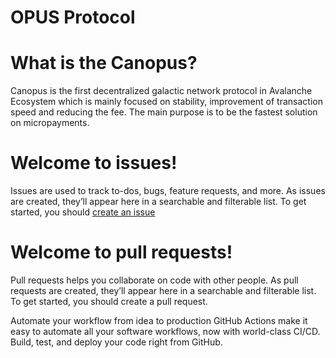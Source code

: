 # OPUS Protocol

# What is the Canopus?

Canopus is the first decentralized galactic network protocol in Avalanche Ecosystem which is mainly focused on stability, improvement of transaction speed and reducing the fee. The main purpose is to be the fastest solution on micropayments.

# Welcome to issues!
 Issues are used to track to-dos, bugs, feature requests, and more. As issues are created, they’ll appear here in a searchable and filterable list. To get started, you should [create an issue](https://github.com/Canopus-Network-OPUS/OPUS/issues/new/choose)

# Welcome to pull requests!
 Pull requests helps you collaborate on code with other people. As pull requests are created, they’ll appear here in a searchable and filterable list. To get started, you should create a pull request.
 
Automate your workflow from idea to production GitHub Actions make it easy to automate all your software workflows, now with world-class CI/CD. Build, test, and deploy your code right from GitHub.

